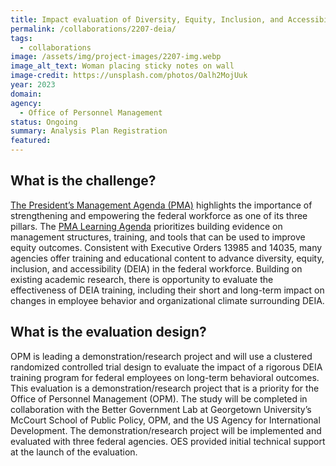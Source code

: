 ```yaml
---
title: Impact evaluation of Diversity, Equity, Inclusion, and Accessibility (DEIA) training program
permalink: /collaborations/2207-deia/
tags:
  - collaborations
image: /assets/img/project-images/2207-img.webp
image_alt_text: Woman placing sticky notes on wall
image-credit: https://unsplash.com/photos/Oalh2MojUuk
year: 2023
domain:
agency: 
  - Office of Personnel Management
status: Ongoing
summary: Analysis Plan Registration 
featured: 
---
```


## What is the challenge? 
<a href="https://www.performance.gov/pma/" target="blank_">The President’s Management Agenda (PMA)</a> highlights the importance of strengthening and empowering the federal workforce as one of its three pillars. The <a href="https://assets.performance.gov/PMA/PMA-Learning-Agenda.pdf" target="blank_">PMA Learning Agenda</a> prioritizes building evidence on management structures, training, and tools that can be used to improve equity outcomes. Consistent with Executive Orders 13985 and 14035, many agencies offer training and educational content to advance diversity, equity, inclusion, and accessibility (DEIA) in the federal workforce. Building on existing academic research, there is opportunity to evaluate the effectiveness of DEIA training, including their short and long-term impact on changes in employee behavior and organizational climate surrounding DEIA.

## What is the evaluation design?
OPM is leading a demonstration/research project and will use a clustered randomized controlled trial design to evaluate the impact of a rigorous DEIA training program for federal employees on long-term behavioral outcomes. This evaluation is a demonstration/research project that is a priority for the Office of Personnel Management (OPM). The study will be completed in collaboration with the Better Government Lab at Georgetown University’s McCourt School of Public Policy, OPM, and the US Agency for International Development. The demonstration/research project will be implemented and evaluated with three federal agencies. OES provided initial technical support at the launch of the evaluation.
